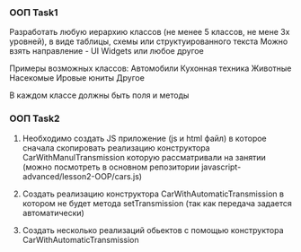 ### ООП Task1

Разработать любую иерархию классов (не менее 5 классов, не мене 3х уровней), в виде таблицы, схемы или структуированного текста
Можно взять направление - UI Widgets или любое другое

Примеры возможных классов:
Автомобили
Кухонная техника
Животные
Насекомые
Ировые юниты
Другое

В каждом классе должны быть поля и методы



### ООП Task2

1) Необходимо создать JS приложение (js и html файл) в которое сначала скопировать реализацию конструктора CarWithManulTransmission
которую рассматривали на занятии (можно посмотреть в основном репозитории javascript-advanced/lesson2-OOP/cars.js)

2) Создать реализацию конструктора CarWithAutomaticTransmission в котором не будет метода setTransmission (так как передача задается автоматически)
3) Создать несколько реализаций обьектов с помощью конструктора CarWithAutomaticTransmission